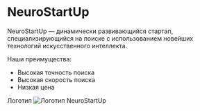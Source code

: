 # NeuroStartUp
NeuroStartUp — динамически развивающийся стартап, специализирующийся на поиске с использованием новейших технологий искусственного интеллекта. 

Наши преимущества:
- Высокая точность поиска
- Высокая скорость поиска
- Низкая цена

Логотип
![Логотип NeuroStartUp](https://github.com/netology-ds-team/git-homeworks/blob/main/1_self/logo.png)

